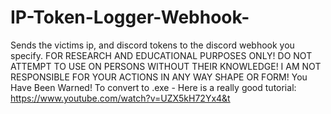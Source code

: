 # IP-Token-Logger-Webhook-
Sends the victims ip, and discord tokens to the discord webhook you specify.
FOR RESEARCH AND EDUCATIONAL PURPOSES ONLY! DO NOT ATTEMPT TO USE ON PERSONS WITHOUT THEIR KNOWLEDGE! I AM NOT RESPONSIBLE FOR YOUR ACTIONS IN ANY WAY SHAPE OR FORM! You Have Been Warned! To convert to .exe - Here is a really good tutorial: https://www.youtube.com/watch?v=UZX5kH72Yx4&t
